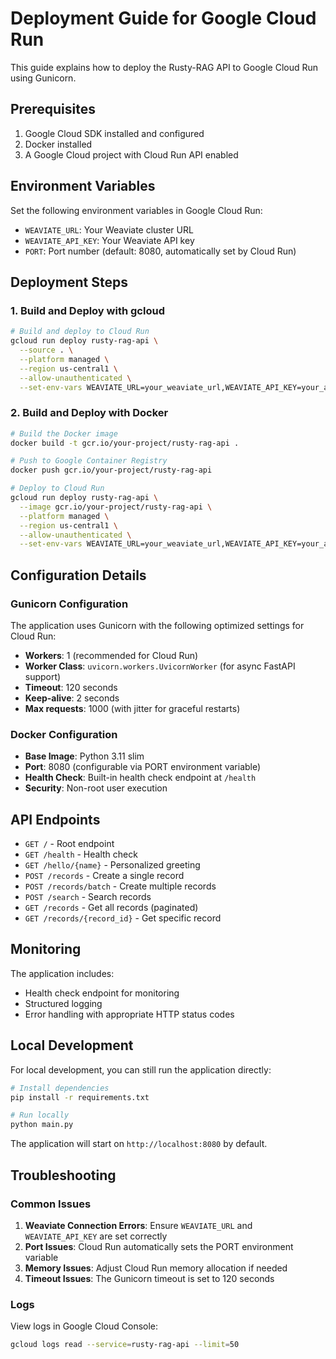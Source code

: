 # Deployment Guide for Google Cloud Run

This guide explains how to deploy the Rusty-RAG API to Google Cloud Run using Gunicorn.

## Prerequisites

1. Google Cloud SDK installed and configured
2. Docker installed
3. A Google Cloud project with Cloud Run API enabled

## Environment Variables

Set the following environment variables in Google Cloud Run:

- `WEAVIATE_URL`: Your Weaviate cluster URL
- `WEAVIATE_API_KEY`: Your Weaviate API key
- `PORT`: Port number (default: 8080, automatically set by Cloud Run)

## Deployment Steps

### 1. Build and Deploy with gcloud

```bash
# Build and deploy to Cloud Run
gcloud run deploy rusty-rag-api \
  --source . \
  --platform managed \
  --region us-central1 \
  --allow-unauthenticated \
  --set-env-vars WEAVIATE_URL=your_weaviate_url,WEAVIATE_API_KEY=your_api_key
```

### 2. Build and Deploy with Docker

```bash
# Build the Docker image
docker build -t gcr.io/your-project/rusty-rag-api .

# Push to Google Container Registry
docker push gcr.io/your-project/rusty-rag-api

# Deploy to Cloud Run
gcloud run deploy rusty-rag-api \
  --image gcr.io/your-project/rusty-rag-api \
  --platform managed \
  --region us-central1 \
  --allow-unauthenticated \
  --set-env-vars WEAVIATE_URL=your_weaviate_url,WEAVIATE_API_KEY=your_api_key
```

## Configuration Details

### Gunicorn Configuration

The application uses Gunicorn with the following optimized settings for Cloud Run:

- **Workers**: 1 (recommended for Cloud Run)
- **Worker Class**: `uvicorn.workers.UvicornWorker` (for async FastAPI support)
- **Timeout**: 120 seconds
- **Keep-alive**: 2 seconds
- **Max requests**: 1000 (with jitter for graceful restarts)

### Docker Configuration

- **Base Image**: Python 3.11 slim
- **Port**: 8080 (configurable via PORT environment variable)
- **Health Check**: Built-in health check endpoint at `/health`
- **Security**: Non-root user execution

## API Endpoints

- `GET /` - Root endpoint
- `GET /health` - Health check
- `GET /hello/{name}` - Personalized greeting
- `POST /records` - Create a single record
- `POST /records/batch` - Create multiple records
- `POST /search` - Search records
- `GET /records` - Get all records (paginated)
- `GET /records/{record_id}` - Get specific record

## Monitoring

The application includes:
- Health check endpoint for monitoring
- Structured logging
- Error handling with appropriate HTTP status codes

## Local Development

For local development, you can still run the application directly:

```bash
# Install dependencies
pip install -r requirements.txt

# Run locally
python main.py
```

The application will start on `http://localhost:8080` by default.

## Troubleshooting

### Common Issues

1. **Weaviate Connection Errors**: Ensure `WEAVIATE_URL` and `WEAVIATE_API_KEY` are set correctly
2. **Port Issues**: Cloud Run automatically sets the PORT environment variable
3. **Memory Issues**: Adjust Cloud Run memory allocation if needed
4. **Timeout Issues**: The Gunicorn timeout is set to 120 seconds

### Logs

View logs in Google Cloud Console:
```bash
gcloud logs read --service=rusty-rag-api --limit=50
```

